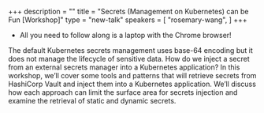 +++
description = ""
title = "Secrets (Management on Kubernetes) can be Fun [Workshop]"
type = "new-talk"
speakers = [
        "rosemary-wang",
]
+++
* All you need to follow along is a laptop with the Chrome browser!

The default Kubernetes secrets management uses base-64 encoding but it does not manage the lifecycle of sensitive data. How do we inject a secret from an external secrets manager into a Kubernetes application? In this workshop, we’ll cover some tools and patterns that will retrieve secrets from HashiCorp Vault and inject them into a Kubernetes application. We’ll discuss how each approach can limit the surface area for secrets injection and examine the retrieval of static and dynamic secrets.